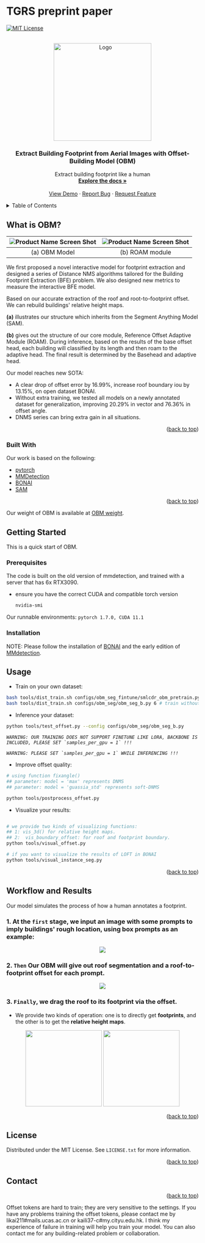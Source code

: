 # TGRS preprint paper
<!-- Improved compatibility of back to top link: See: https://github.com/othneildrew/Best-README-Template/pull/73 -->
<a name="readme-top"></a>
<!--
*** Thanks for checking out the Best-README-Template. If you have a suggestion
*** that would make this better, please fork the repo and create a pull request
*** or simply open an issue with the tag "enhancement".
*** Don't forget to give the project a star!
*** Thanks again! Now go create something AMAZING! :D
-->


<!-- PROJECT SHIELDS -->
<!--
*** I'm using markdown "reference style" links for readability.
*** Reference links are enclosed in brackets [ ] instead of parentheses ( ).
*** See the bottom of this document for the declaration of the reference variables
*** for contributors-url, forks-url, etc. This is an optional, concise syntax you may use.
*** https://www.markdownguide.org/basic-syntax/#reference-style-links
-->
<!-- [![Contributors][contributors-shield]][contributors-url] -->

[![MIT License][license-shield]][license-url]



<!-- PROJECT LOGO -->
<br />
<div align="center">
  <a href="https://github.com">
    <img src="images/logo2.png" alt="Logo" width="256" height="256">
  </a>

  <h3 align="center">Extract Building Footprint from Aerial Images with Offset-Building Model (OBM)</h3>

  <p align="center">
    Extract building footprint like a human
    <br />
    <a href="https://github.com/"><strong>Explore the docs »</strong></a>
    <br />
    <br />
    <a href="https://github.com/">View Demo</a>
    ·
    <a href="https://github.com/issues">Report Bug</a>
    ·
    <a href="https://github.com/issues">Request Feature</a>
  </p>
</div>



<!-- TABLE OF CONTENTS -->
<details>
  <summary>Table of Contents</summary>
  <ol>
    <li>
      <a href="#What is OBM?">What is OBM?</a>
      <ul>
        <li><a href="#built-with">Built With</a></li>
      </ul>
    </li>
    <li>
      <a href="#getting-started">Getting Started</a>
      <ul>
        <li><a href="#prerequisites">Prerequisites</a></li>
        <li><a href="#installation">Installation</a></li>
      </ul>
    </li>
    <li><a href="#usage">Usage</a></li>
    <li><a href="#Workflow and Results">Results</a></li>
    <li><a href="#license">License</a></li>
    <li><a href="#contact">Contact</a></li>
  </ol>
</details>



<!-- ABOUT THE PROJECT -->
## What is OBM?

<!-- [![Product Name Screen Shot][product-screenshot]](https://example.com) -->
| ![Product Name Screen Shot][product-screenshot] | ![Product Name Screen Shot][ROAM-screenshot] |
| :---: | :---: |
| (a) OBM Model | (b) ROAM module |

We first proposed a novel interactive model for footprint extraction and designed a series of Distance NMS algorithms tailored for the Building Footprint Extraction (BFE) problem. We also designed new metrics to measure the interactive BFE model.  

Based on our accurate extraction of the roof and root-to-footprint offset. We can rebuild buildings' relative height maps. 

**(a)** illustrates our  structure which inherits from the Segment Anything Model (SAM). 

**(b)** gives out the structure of our core module, Reference Offset Adaptive Module (ROAM). During inference, based on the results of the base offset head, each building will classified by its length and then roam to the adaptive head. The final result is determined by the Basehead and adaptive head.   


Our model reaches new SOTA:
* A clear drop of offset error by 16.99%, increase roof boundary iou by 13.15%, on open dataset BONAI. 
* Without extra training, we tested all models on a newly annotated dataset for generalization, improving 20.29% in vector and 76.36% in offset angle. 
* DNMS series can bring extra gain in all situations. 

<p align="right">(<a href="#readme-top">back to top</a>)</p>



### Built With

Our work is based on the following:

-  [pytorch]
-  [MMDetection]
-  [BONAI]
-  [SAM]
<p align="right">(<a href="#readme-top">back to top</a>)</p>
Our weight of OBM is available at <a href="https://1drv.ms/u/c/4714078bb90d0216/EbVLDOlRwlZHr5h60nC3HuoBk1QrRFc6QqY_oXPCz-_3nA?e=Xbe1Qc" title="OBM_weight">OBM weight</a>.  



<!-- GETTING STARTED -->
## Getting Started

This is a quick start of OBM. 

### Prerequisites

The code is built on the old version of mmdetection, and trained with a server that has 6x RTX3090.     
* ensure you have the correct CUDA and compatible torch version
  ```sh
  nvidia-smi
  ```
Our runnable environments:
 `pytorch 1.7.0, CUDA 11.1`

### Installation

NOTE: Please follow the installation of [BONAI] and the early edition of [MMdetection].


<!-- USAGE EXAMPLES -->
## Usage

* Train on your own dataset:
```bash
bash tools/dist_train.sh configs/obm_seg_fintune/smlcdr_obm_pretrain.py 6 # train with ROAM
bash tools/dist_train.sh configs/obm_seg/obm_seg_b.py 6 # train without ROAM
```

* Inference your dataset:
```bash
python tools/test_offset.py --config configs/obm_seg/obm_seg_b.py
```

_``WARNING: OUR TRAINING DOES NOT SUPPORT FINETUNE LIKE LORA, BACKBONE IS INCLUDED, PLEASE SET `samples_per_gpu = 1` !!!``_

_``WARNING: PLEASE SET `samples_per_gpu = 1` WHILE INFERENCING !!!``_

* Improve offset quality:

```bash
# using function fixangle()
## parameter: model = 'max' represents DNMS
## parameter: model = 'guassia_std' represents soft-DNMS

python tools/postprocess_offset.py 
```

* Visualize your results:
```bash

# we provide two kinds of visualizing functions: 
## 1: vis_3d() for relative height maps. 
## 2:  vis_boundary_offset: for roof and footprint boundary. 
python tools/visual_offset.py 

# if you want to visualize the results of LOFT in BONAI
python tools/visual_instance_seg.py

```
<p align="right">(<a href="#readme-top">back to top</a>)</p>



<!-- ROADMAP -->
## Workflow and Results
Our model  simulates the process of how a human annotates a footprint. 

### 1. At the **`first`** stage, we input an image with some prompts to imply buildings' rough location, using box prompts as an example:
<div align=center>
  <img src="images/inputim.png" >
</div>

### 2. **`Then`** Our OBM will give out roof segmentation and a roof-to-footprint offset for each prompt. 
<div align=center>
  <img src="images/model_out.png">
</div>

### 3. **`Finally`**, we drag the roof to its footprint via the offset. 

* We provide two kinds of operation: one is to directly get **footprints**, and the other is to get the **relative height maps**. 
<div align=center>
  <img src="images/boundary.png" width="200" height="200"> <img src="images/HeightMap.png" width="200" height="200">
</div>

<p align="right">(<a href="#readme-top">back to top</a>)</p>



<!-- LICENSE -->
## License

Distributed under the MIT License. See `LICENSE.txt` for more information.

<p align="right">(<a href="#readme-top">back to top</a>)</p>



<!-- CONTACT -->
## Contact

<p align="right">(<a href="#readme-top">back to top</a>)</p>
Offset tokens are hard to train; they are very sensitive to the settings. 
If you have any problems training the offset tokens, please contact me by likai211#mails.ucas.ac.cn or kaili37-c#my.cityu.edu.hk. 
I think my experience of failure in training will help you train your model.
You can also contact me for any building-related problem or collaboration. 






<!-- MARKDOWN LINKS & IMAGES -->
<!-- https://www.markdownguide.org/basic-syntax/#reference-style-links -->
[contributors-shield]: https://img.shields.io/github/contributors/othneildrew/Best-README-Template.svg?style=for-the-badge
[contributors-url]: https://github.com/
[forks-shield]: https://img.shields.io/github/forks/othneildrew/Best-README-Template.svg?style=for-the-badge
[forks-url]: https://github.com/network/members
[stars-shield]: https://img.shields.io/github/stars/othneildrew/Best-README-Template.svg?style=for-the-badge
[stars-url]: https://github.com/stargazers
[issues-shield]: https://img.shields.io/github/issues/othneildrew/Best-README-Template.svg?style=for-the-badge
[issues-url]: https://github.com/issues
[license-shield]: https://img.shields.io/github/license/othneildrew/Best-README-Template.svg?style=for-the-badge
[license-url]: https://github.com/blob/master/LICENSE.txt
[product-screenshot]: images/model2.png
[ROAM-screenshot]: images/ROAM.png
[Next.js]: https://img.shields.io/badge/next.js-000000?style=for-the-badge&logo=nextdotjs&logoColor=white
[Next-url]: https://nextjs.org/
[React.js]: https://img.shields.io/badge/React-20232A?style=for-the-badge&logo=react&logoColor=61DAFB
[React-url]: https://reactjs.org/
[Vue.js]: https://img.shields.io/badge/Vue.js-35495E?style=for-the-badge&logo=vuedotjs&logoColor=4FC08D
[Vue-url]: https://vuejs.org/
[Angular.io]: https://img.shields.io/badge/Angular-DD0031?style=for-the-badge&logo=angular&logoColor=white
[Angular-url]: https://angular.io/
[Svelte.dev]: https://img.shields.io/badge/Svelte-4A4A55?style=for-the-badge&logo=svelte&logoColor=FF3E00
[Svelte-url]: https://svelte.dev/
[Laravel.com]: https://img.shields.io/badge/Laravel-FF2D20?style=for-the-badge&logo=laravel&logoColor=white
[Laravel-url]: https://laravel.com
[Bootstrap.com]: https://img.shields.io/badge/Bootstrap-563D7C?style=for-the-badge&logo=bootstrap&logoColor=white
[Bootstrap-url]: https://getbootstrap.com
[JQuery.com]: https://img.shields.io/badge/jQuery-0769AD?style=for-the-badge&logo=jquery&logoColor=white
[JQuery-url]: https://jquery.com 

[OBMweight]: https://1drv.ms/u/c/4714078bb90d0216/EbVLDOlRwlZHr5h60nC3HuoBk1QrRFc6QqY_oXPCz-_3nA?e=Xbe1Qc
[pytorch.org]: https://pytorch.org
[MMDetection.git]: https://github.com/open-mmlab/mmdetection
[pytorch]: https://pytorch.org
[MMDetection]: https://github.com/open-mmlab/mmdetection
[BONAI.git]: https://github.com/jwwangchn/BONAI
[BONAI]: https://github.com/jwwangchn/BONAI
[SAM]: https://github.com/facebookresearch/segment-anything
